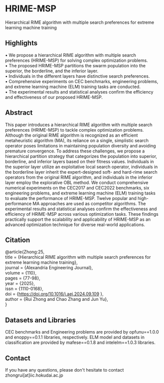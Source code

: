 # HRIME-MSP
Hierarchical RIME algorithm with multiple search preferences for extreme learning machine training

## Highlights
• We propose a hierarchical RIME algorithm with multiple search preferences (HRIME-MSP) for solving complex optimization problems.  
• The proposed HRIME-MSP partitions the swarm population into the superior, the borderline, and the inferior layer.  
• Individuals in the different layers have distinctive search preferences.  
• Comprehensive experiments on CEC benchmarks, engineering problems, and extreme learning machine (ELM) training tasks are conducted.  
• The experimental results and statistical analyses confirm the efficiency and effectiveness of our proposed HRIME-MSP.  

## Abstract
This paper introduces a hierarchical RIME algorithm with multiple search preferences (HRIME-MSP) to tackle complex optimization problems. Although the original RIME algorithm is recognized as an efficient metaheuristic algorithm (MA), its reliance on a single, simplistic search operator poses limitations in maintaining population diversity and avoiding premature convergence. To address these challenges, we propose a hierarchical partition strategy that categorizes the population into superior, borderline, and inferior layers based on their fitness values. Individuals in the superior layer utilize an exploitative local search operator, individuals in the borderline layer inherit the expert-designed soft- and hard-rime search operators from the original RIME algorithm, and individuals in the inferior layer employ the explorative OBL method. We conduct comprehensive numerical experiments on the CEC2017 and CEC2022 benchmarks, six engineering problems, and extreme learning machine (ELM) training tasks to evaluate the performance of HRIME-MSP. Twelve popular and high-performance MA approaches are used as competitor algorithms. The experimental results and statistical analyses confirm the effectiveness and efficiency of HRIME-MSP across various optimization tasks. These findings practically support the scalability and applicability of HRIME-MSP as an advanced optimization technique for diverse real-world applications.

## Citation
@article{Zhong:25,  
title = {Hierarchical RIME algorithm with multiple search preferences for extreme learning machine training},  
journal = {Alexandria Engineering Journal},  
volume = {110},  
pages = {77-98},  
year = {2025},  
issn = {1110-0168},  
doi = {https://doi.org/10.1016/j.aej.2024.09.109 },  
author = {Rui Zhong and Chao Zhang and Jun Yu},  
}

## Datasets and Libraries
CEC benchmarks and Engineering problems are provided by opfunu==1.0.0 and enoppy==0.1.1 libraries, respectively. ELM model and datasets in classification are provided by mafese==0.1.8 and intelelm==1.0.3 libraries.

## Contact
If you have any questions, please don't hesitate to contact zhongrui[at]iic.hokudai.ac.jp
